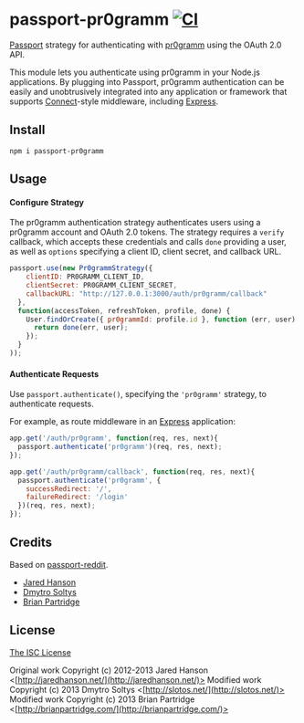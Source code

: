 # passport-pr0gramm [![CI](https://github.com/holzmaster/passport-pr0gramm/actions/workflows/CI.yaml/badge.svg)](https://github.com/holzmaster/passport-pr0gramm/actions/workflows/CI.yaml)
[Passport](https://github.com/jaredhanson/passport) strategy for authenticating
with [pr0gramm](http://pr0gramm.com) using the OAuth 2.0 API.

This module lets you authenticate using pr0gramm in your Node.js applications.
By plugging into Passport, pr0gramm authentication can be easily and
unobtrusively integrated into any application or framework that supports
[Connect](http://www.senchalabs.org/connect/)-style middleware, including
[Express](http://expressjs.com/).

## Install
```
npm i passport-pr0gramm
```

## Usage

#### Configure Strategy
The pr0gramm authentication strategy authenticates users using a pr0gramm
account and OAuth 2.0 tokens. The strategy requires a `verify` callback, which
accepts these credentials and calls `done` providing a user, as well as
`options` specifying a client ID, client secret, and callback URL.

```javascript
passport.use(new Pr0grammStrategy({
    clientID: PR0GRAMM_CLIENT_ID,
    clientSecret: PR0GRAMM_CLIENT_SECRET,
    callbackURL: "http://127.0.0.1:3000/auth/pr0gramm/callback"
  },
  function(accessToken, refreshToken, profile, done) {
    User.findOrCreate({ pr0grammId: profile.id }, function (err, user) {
      return done(err, user);
    });
  }
));
```

#### Authenticate Requests
Use `passport.authenticate()`, specifying the `'pr0gramm'` strategy, to authenticate requests.

For example, as route middleware in an [Express](http://expressjs.com) application:

```javascript
app.get('/auth/pr0gramm', function(req, res, next){
  passport.authenticate('pr0gramm')(req, res, next);
});

app.get('/auth/pr0gramm/callback', function(req, res, next){
  passport.authenticate('pr0gramm', {
    successRedirect: '/',
    failureRedirect: '/login'
  })(req, res, next);
});
```

## Credits
Based on [passport-reddit](https://github.com/Slotos/passport-reddit).

- [Jared Hanson](http://github.com/jaredhanson)
- [Dmytro Soltys](http://github.com/slotos)
- [Brian Partridge](http://github.com/bpartridge83)

## License
[The ISC License](http://opensource.org/licenses/MIT)

Original work Copyright (c) 2012-2013 Jared Hanson <[http://jaredhanson.net/](http://jaredhanson.net/)>
Modified work Copyright (c) 2013 Dmytro Soltys <[http://slotos.net/](http://slotos.net/)>
Modified work Copyright (c) 2013 Brian Partridge <[http://brianpartridge.com/](http://brianpartridge.com/)>
